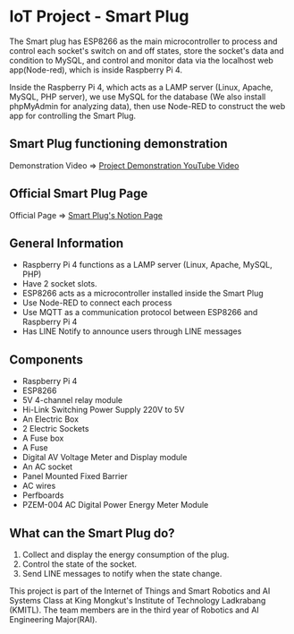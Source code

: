 # IoT Project - Smart Plug

The Smart plug has ESP8266 as the main microcontroller to process and control each socket's switch on and off states, store the socket's data and condition to MySQL, and control and monitor data via the localhost web app(Node-red), which is inside Raspberry Pi 4.

Inside the Raspberry Pi 4, which acts as a LAMP server (Linux, Apache, MySQL, PHP server), we use MySQL for the database (We also install phpMyAdmin for analyzing data), then use Node-RED to construct the web app for controlling the Smart Plug.

## Smart Plug functioning demonstration
Demonstration Video => [Project Demonstration YouTube Video](https://youtu.be/FFx-KPFvHos)

## Official Smart Plug Page
Official Page => [Smart Plug's Notion Page](https://gem-toast-375.notion.site/Smart-plug-d28bfbf477734b41ad5f5a393770ff33)

## General Information
- Raspberry Pi 4 functions as a LAMP server (Linux, Apache, MySQL, PHP)
- Have 2 socket slots.
- ESP8266 acts as a microcontroller installed inside the Smart Plug
- Use Node-RED to connect each process
- Use MQTT as a communication protocol between ESP8266 and Raspberry Pi 4
- Has LINE Notify to announce users through LINE messages

## Components
- Raspberry Pi 4
- ESP8266
- 5V 4-channel relay module
- Hi-Link Switching Power Supply 220V to 5V
- An Electric Box
- 2 Electric Sockets
- A Fuse box
- A Fuse
- Digital AV Voltage Meter and Display module
- An AC socket
- Panel Mounted Fixed Barrier
- AC wires
- Perfboards
- PZEM-004 AC Digital Power Energy Meter Module

## What can the Smart Plug do?
1. Collect and display the energy consumption of the plug.
2. Control the state of the socket.
3. Send LINE messages to notify when the state change.

This project is part of the Internet of Things and Smart Robotics and AI Systems Class at King Mongkut's Institute of Technology Ladkrabang (KMITL). The team members are in the third year of Robotics and AI Engineering Major(RAI).
